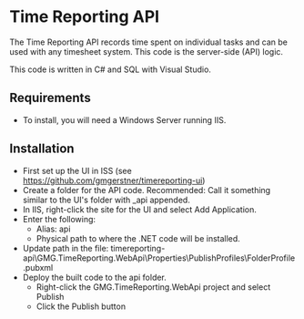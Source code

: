 # Time Reporting API

The Time Reporting API records time spent on individual tasks and can be used with any timesheet system. This code is the server-side (API) logic.

This code is written in C# and SQL with Visual Studio.

## Requirements

- To install, you will need a Windows Server running IIS.


## Installation

- First set up the UI in ISS (see https://github.com/gmgerstner/timereporting-ui)
- Create a folder for the API code. Recommended: Call it something similar to the UI's folder with _api appended.
- In IIS, right-click the site for the UI and select Add Application.
- Enter the following:
  - Alias: api
  - Physical path to where the .NET code will be installed.
- Update path in the file: timereporting-api\GMG.TimeReporting.WebApi\Properties\PublishProfiles\FolderProfile.pubxml
- Deploy the built code to the api folder.
	- Right-click the GMG.TimeReporting.WebApi project and select Publish
	- Click the Publish button